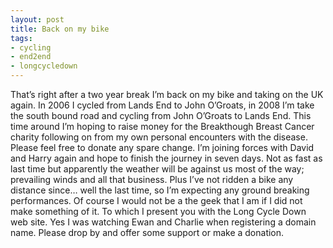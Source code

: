 ```yaml
---
layout: post
title: Back on my bike
tags:
- cycling
- end2end
- longcycledown
---
```


That’s right after a two year break I’m back on my bike and taking on the UK again. In 2006 I cycled from Lands End to John O’Groats, in 2008 I’m take the south bound road and cycling from John O’Groats to Lands End. This time around I’m hoping to raise money for the Breakthough Breast Cancer charity following on from my own personal encounters with the disease. Please feel free to donate any spare change. I’m joining forces with David and Harry again and hope to finish the journey in seven days. Not as fast as last time but apparently the weather will be against us most of the way; prevailing winds and all that business. Plus I’ve not ridden a bike any distance since… well the last time, so I’m expecting any ground breaking performances. Of course I would not be a the geek that I am if I did not make something of it. To which I present you with the Long Cycle Down web site. Yes I was watching Ewan and Charlie when registering a domain name. Please drop by and offer some support or make a donation.
